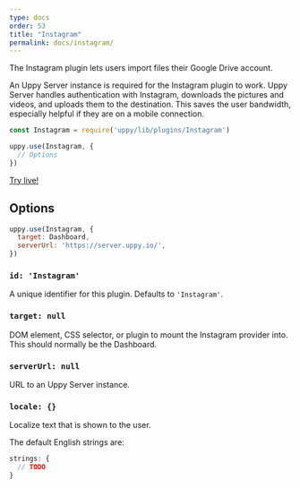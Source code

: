 ```yaml
---
type: docs
order: 53
title: "Instagram"
permalink: docs/instagram/
---
```


The Instagram plugin lets users import files their Google Drive account.

An Uppy Server instance is required for the Instagram plugin to work. Uppy Server handles authentication with Instagram, downloads the pictures and videos, and uploads them to the destination. This saves the user bandwidth, especially helpful if they are on a mobile connection.

```js
const Instagram = require('uppy/lib/plugins/Instagram')

uppy.use(Instagram, {
  // Options
})
```

[Try live!](/examples/dashboard/)

## Options

```js
uppy.use(Instagram, {
  target: Dashboard,
  serverUrl: 'https://server.uppy.io/',
})
```

### `id: 'Instagram'`

A unique identifier for this plugin. Defaults to `'Instagram'`.

### `target: null`

DOM element, CSS selector, or plugin to mount the Instagram provider into. This should normally be the Dashboard.

### `serverUrl: null`

URL to an Uppy Server instance.

### `locale: {}`

Localize text that is shown to the user.

The default English strings are:

```js
strings: {
  // TODO
}
```
